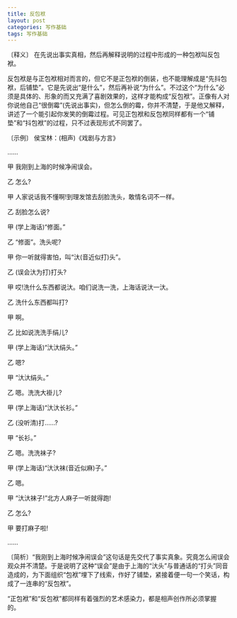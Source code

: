 ```yaml
---
title: 反包袱
layout: post
categories: 写作基础
tags: 写作基础
---
```


〔释义〕 在先说出事实真相，然后再解释说明的过程中形成的一种包袱叫反包袱。

反包袱是与正包袱相对而言的，但它不是正包袱的倒装，也不能理解成是“先抖包袱，后铺垫”。它是先说出“是什么”，然后再补说“为什么”。不过这个“为什么”必须是具体的、形象的而又充满了喜剧效果的，这样才能构成“反包袱”。正像有人对你说他自己“很倒霉”(先说出事实)，但怎么倒的霉，你并不清楚，于是他又解释，讲述了一个能引起你发笑的倒霉过程。可见正包袱和反包袱同样都有一个“铺垫”和“抖包袱”的过程，只不过表现形式不同罢了。

〔示例〕 侯宝林：(相声)《戏剧与方言》

……

甲 我刚到上海的时候净闹误会。

乙 怎么?

甲 人家说话我不懂啊!到理发馆去刮脸洗头，敢情名词不一样。

乙 刮脸怎么说?

甲 (学上海话)“修面。”

乙 “修面”。洗头呢?

甲 你一听就得害怕，叫“汏(音近似打)头”。

乙 (误会汏为打)打头?

甲 哎!洗什么东西都说汏。咱们说洗一洗，上海话说汏一汏。

乙 洗什么东西都叫打?

甲 啊。

乙 比如说洗洗手绢儿?

甲 (学上海话)“汏汏绢头。”

乙 嗯?

甲 “汏汏绢头。”

乙 嗯。洗洗大褂儿?

甲 (学上海话)“汏汏长衫。”

乙 (没听清)打……?

甲 “长衫。”

乙 嗯。洗洗袜子?

甲 (学上海话)“汏汏袜(音近似麻)子。”

乙 嗯。

甲 “汏汏袜子!”北方人麻子一听就得跑!

乙 怎么?

甲 要打麻子啦!

……

〔简析〕“我刚到上海时候净闹误会”这句话是先交代了事实真象。究竟怎么闹误会观众并不清楚。于是说明了这种“误会”是由于上海的“汏头”与普通话的“打头”同音造成的，为下面组织“包袱”埋下了线索，作好了铺垫，紧接着便一句一个笑话，构成了一连串的“反包袱”。

“正包袱”和“反包袱”都同样有着强烈的艺术感染力，都是相声创作所必须掌握的。 